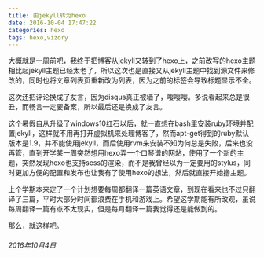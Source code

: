 ```yaml
---
title: 由jekyll转为hexo
date: 2016-10-04 17:47:22
categories: hexo
tags: hexo,vizory
---
```


大概就是一周前吧，我终于把博客从jekyll又转到了hexo上，之前改写的hexo主题相比起jekyll主题已经太老了，所以这次也是直接又从jekyll主题中找到源文件来修改的，同时也将文章列表页重新改为列表，因为之前的标签会导致标题显示不全。<!--more-->

这次还把评论换成了友言，因为disqus真正被墙了，嘤嘤嘤。多说看起来总是很丑，而畅言一定要备案，所以最后还是换成了友言。

这个暑假自从升级了windows10红石以后，就一直想在bash里安装ruby环境并配置jekyll，这样就不用再打开虚拟机来处理博客了，然而apt-get得到的ruby默认版本是1.9，并不能使用jekyll，而后使用rvm来安装不知为何总是失败，后来也没再管，直到开学某一周突然想用hexo弄一个口琴谱的网站，使用了一个新的主题，突然发现hexo也支持scss的渲染，而不是我曾经以为一定要用的stylus，同时更加方便的配置和发布也让我有了使用hexo的想法，然后就直接开始撸主题。

上个学期本来定了一个计划想要每周都翻译一篇英语文章，到现在看来也不过只翻译了三篇，平时大部分时间都浪费在手机和游戏上。希望这学期能有所改观，虽说每周翻译一篇有点不太现实，但是每月翻译一篇我觉得还是能做到的。

那么，就这样吧。

###### 2016年10月4日
